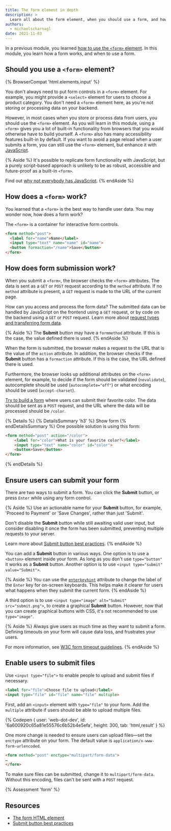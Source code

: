 ```yaml
---
title: The form element in depth
description: >
  Learn all about the form element, when you should use a form, and how a form works in detail.
authors:
  - michaelscharnagl
date: 2021-11-03
---
```


In a previous module, you learned [how to use the `<form>` element](/learn/forms/form-element).
In this module, you learn how a form works, and when to use a form.

## Should you use a `<form>` element?
{% BrowserCompat 'html.elements.input' %}

You don't always need to put form controls in a `<form>` element.
For example, you might provide a `<select>` element for users to choose a product category.
You don't need a `<form>` element here, as you're not storing or processing data on your backend.

However, in most cases when you store or process data from users,
you should use the `<form>` element.
As you will learn in this module, using a `<form>` gives you a lot of built-in functionality from browsers that you would otherwise have to build yourself.
A `<form>` also has many accessibility features built-in by default.
If you want to avoid a page reload when a user submits a form,
you can still use the `<form>` element, but enhance it with
[JavaScript](/learn/forms/javascript#ensure-users-can-submit-a-form-without-leaving-a-page).

{% Aside %}
It's possible to replicate form functionality with JavaScript, but a purely script-based approach is
unlikely to be as robust, accessible and future-proof as a built-in `<form>`.

Find out [why not everybody has JavaScript](https://kryogenix.org/code/browser/everyonehasjs.html).
{% endAside %}

## How does a `<form>` work?

You learned that a `<form>` is the best way to handle user data.
You may wonder now, how does a form work?

The `<form>` is a container for interactive form controls.

```html
<form method="post">
  <label for="name">Name</label>
  <input type="text" name="name" id="name">
  <button formaction="/name">Save</button>
</form>
```

## How does form submission work?

When you submit a `<form>`, the browser checks the `<form>` attributes. The data is sent as a `GET`
  or `POST` request according to the `method` attribute. If no `method` attribute is present, a
  `GET` request is made to the URL of the current page.

How can you access and process the form data?
The submitted data can be handled by JavaScript on the frontend using a `GET` request,
or by code on the backend using a `GET` or `POST` request.
Learn more about
[request types and transferring form data](/learn/forms/form-element/#where-is-the-data-processed).

{% Aside %}
The **Submit** button may have a `formmethod` attribute.
If this is the case, the value defined there is used.
{% endAside %}

When the form is submitted, the browser makes a request to the URL that is the value of the `action` attribute.
In addition, the browser checks if the **Submit** button has a `formaction` attribute.
If this is the case, the URL defined there is used.

Furthermore, the browser looks up additional attributes on the `<form>` element,
for example, to decide if the form should be validated (`novalidate`),
autocomplete should be used (`autocomplete="off"`) or what encoding should be used (`accept-charset`).

[Try to build a form](https://codepen.io/web-dot-dev/pen/c7d89671f738240187a86cda1074d554) where users can submit their favorite color.
The data should be sent as a `POST` request, and the URL where the data will be processed should be `/color`.

{% Details %}
{% DetailsSummary 'h3' %} Show form {% endDetailsSummary %}
One possible solution is using this form:

```html
<form method="post" action="/color">
    <label for="color">What is your favorite color?</label>
    <input type="text" name="color" id="color">
    <button>Save</button>
</form>
```

{% endDetails %}

## Ensure users can submit your form

There are two ways to submit a form.
You can click the **Submit** button, or press `Enter` while using any form control.

{% Aside %}
Use an actionable name for your **Submit** button,
for example, 'Proceed to Payment' or 'Save Changes', rather than just 'Submit'.

Don't disable the **Submit** button while still awaiting valid user input,
but consider disabling it once the form has been submitted,
preventing multiple requests to your server.

Learn more about [Submit button best practices](/payment-and-address-form-best-practices/#html-button).
{% endAside %}

You can add a **Submit** button in various ways.
One option is to use a `<button>` element inside your form.
As long as you don't use `type="button"` it works as a **Submit** button.
Another option is to use `<input type="submit" value="Submit">`.

{% Aside %}
You can use the [`enterkeyhint`](https://developer.mozilla.org/docs/Web/HTML/Global_attributes/enterkeyhint)
attribute to change the label of the `Enter` key for on-screen keyboards. This helps make it clearer
for users what happens when they submit the current form.
{% endAside %}

A third option is to use `<input type="image" alt="Submit" src="submit.png">`,
to create a graphical **Submit** button.
However, now that you can create graphical buttons with CSS, it's not recommended to use `type="image"`.

{% Aside %}
Always give users as much time as they want to submit a form.
Defining timeouts on your form will cause data loss, and frustrates your users.

For more information, see
[W3C form timeout guidelines](https://www.w3.org/WAI/WCAG21/Understanding/timeouts.html).
{% endAside %}

## Enable users to submit files

Use `<input type="file">` to enable people to upload and submit files if necessary.

```html
<label for="file">Choose file to upload</label>
<input type="file" id="file" name="file" multiple>
```

First, add an `<input>` element with `type="file"` to your form.
Add the `multiple` attribute if users should be able to upload multiple files.

{% Codepen {
  user: 'web-dot-dev',
  id: '6a600920c65a81e55576c6b52b4e5efa',
  height: 300,
  tab: 'html,result'
} %}

One more change is needed to ensure users can upload files—set the `enctype` attribute on your form.
The default value is `application/x-www-form-urlencoded`.

```html
<form method="post" enctype="multipart/form-data">
…
</form>
```
To make sure files can be submitted, change it to `multipart/form-data`.
Without this encoding, files can't be sent with a `POST` request.

{% Assessment 'form' %}

## Resources

- [The form HTML element](https://developer.mozilla.org/docs/Web/HTML/Element/form)
- [Submit button best practices](/payment-and-address-form-best-practices/#html-button)

